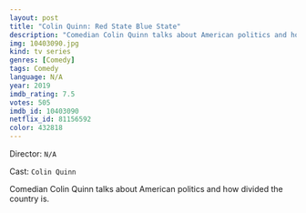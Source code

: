 ```yaml
---
layout: post
title: "Colin Quinn: Red State Blue State"
description: "Comedian Colin Quinn talks about American politics and how divided the country is..."
img: 10403090.jpg
kind: tv series
genres: [Comedy]
tags: Comedy 
language: N/A
year: 2019
imdb_rating: 7.5
votes: 505
imdb_id: 10403090
netflix_id: 81156592
color: 432818
---
```

Director: `N/A`  

Cast: `Colin Quinn` 

Comedian Colin Quinn talks about American politics and how divided the country is.
